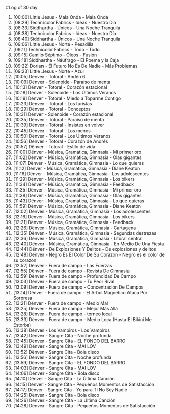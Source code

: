 #Log of 30 day

1. [00:00] Little Jesus - Mala Onda - Mala Onda
1. [08:29] Technicolor Fabrics - Ideas - Nuestro Día
1. [08:33] Siddhartha - Únicos - Una Noche Tranquila
1. [08:38] Technicolor Fabrics - Ideas - Nuestro Día
1. [08:40] Siddhartha - Únicos - Una Noche Tranquila
1. [09:06] Little Jesus - Norte - Pesadilla
1. [09:11] Technicolor Fabrics - Todo - Todo
1. [09:15] Camilo Séptimo - Óleos - Fusión
1. [09:18] Siddhartha - Náufrago - El Poema y la Caja
1. [09:22] Dorian - El Futuro No Es De Nadie - Más Problemas
1. [09:23] Little Jesus - Norte - Azul
1. [10:05] Dënver - Totoral - Andén 6
1. [10:09] Dënver - Solenoide - Paraíso de menta
1. [10:13] Dënver - Totoral - Corazón estacional
1. [10:18] Dënver - Solenoide - Los Últimos Veranos
1. [10:19] Dënver - Totoral - Miedo a Toparme Contigo
1. [10:23] Dënver - Totoral - Los turistas
1. [10:29] Dënver - Totoral - Conceptos
1. [10:31] Dënver - Solenoide - Corazón estacional
1. [10:35] Dënver - Totoral - Paraíso de menta
1. [10:39] Dënver - Totoral - Insistes en volver
1. [10:45] Dënver - Totoral - Los menos
1. [10:50] Dënver - Totoral - Los Últimos Veranos
1. [10:56] Dënver - Totoral - Corazón de Andrés
1. [10:57] Dënver - Totoral - Estilo de vida
1. [11:00] Dënver - Música, Gramática, Gimnasia - Mi primer oro
1. [11:02] Dënver - Música, Gramática, Gimnasia - Olas gigantes
1. [11:07] Dënver - Música, Gramática, Gimnasia - Lo que quieras
1. [11:12] Dënver - Música, Gramática, Gimnasia - Diane Keaton
1. [11:16] Dënver - Música, Gramática, Gimnasia - Los adolescentes
1. [11:29] Dënver - Música, Gramática, Gimnasia - Los bikers
1. [11:34] Dënver - Música, Gramática, Gimnasia - Feedback
1. [11:35] Dënver - Música, Gramática, Gimnasia - Mi primer oro
1. [11:38] Dënver - Música, Gramática, Gimnasia - Olas gigantes
1. [11:43] Dënver - Música, Gramática, Gimnasia - Lo que quieras
1. [11:59] Dënver - Música, Gramática, Gimnasia - Diane Keaton
1. [12:02] Dënver - Música, Gramática, Gimnasia - Los adolescentes
1. [12:16] Dënver - Música, Gramática, Gimnasia - Los bikers
1. [12:21] Dënver - Música, Gramática, Gimnasia - Feedback
1. [12:26] Dënver - Música, Gramática, Gimnasia - Cartagena
1. [12:35] Dënver - Música, Gramática, Gimnasia - Segundas destrezas
1. [12:36] Dënver - Música, Gramática, Gimnasia - Litoral central
1. [12:40] Dënver - Música, Gramática, Gimnasia - En Medio De Una Fiesta
1. [12:44] Dënver - De Explosiones Y Delitos - De explosiones y delitos
1. [12:48] Dënver - Negro Es El Color De Su Corazon - Negro es el color de su corazon
1. [12:52] Dënver - Fuera de campo - Las Fuerzas
1. [12:55] Dënver - Fuera de campo - Revista De Gimnasia
1. [12:59] Dënver - Fuera de campo - Profundidad De Campo
1. [13:03] Dënver - Fuera de campo - Tu Peor Rival
1. [13:09] Dënver - Fuera de campo - Concentración De Campos
1. [13:14] Dënver - Fuera de campo - El Arbol Magnetico Ataca Por Sorpresa
1. [13:21] Dënver - Fuera de campo - Medio Mal
1. [13:25] Dënver - Fuera de campo - Mejor Más Allá
1. [13:28] Dënver - Fuera de campo - torneo local
1. [13:33] Dënver - Fuera de campo - Medio Loca (Hasta El Bikini Me Estorba)
1. [13:38] Dënver - Los Vampiros - Los Vampiros
1. [13:42] Dënver - Sangre Cita - Noche profunda
1. [13:45] Dënver - Sangre Cita - EL FONDO DEL BARRO
1. [13:49] Dënver - Sangre Cita - MAI LOV
1. [13:52] Dënver - Sangre Cita - Bola disco
1. [13:56] Dënver - Sangre Cita - Noche profunda
1. [13:59] Dënver - Sangre Cita - EL FONDO DEL BARRO
1. [14:03] Dënver - Sangre Cita - MAI LOV
1. [14:06] Dënver - Sangre Cita - Bola disco
1. [14:10] Dënver - Sangre Cita - La Última Canción
1. [14:15] Dënver - Sangre Cita - Pequeños Momentos de Satisfacción
1. [14:17] Dënver - Sangre Cita - Yo para Ti No Soy Nadie
1. [14:25] Dënver - Sangre Cita - Bola disco
1. [14:26] Dënver - Sangre Cita - La Última Canción
1. [14:28] Dënver - Sangre Cita - Pequeños Momentos de Satisfacción
